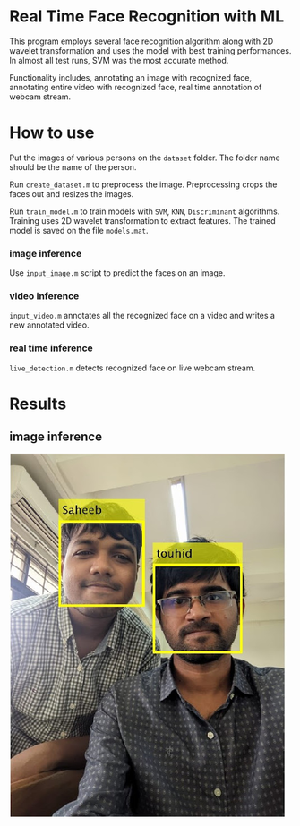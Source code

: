 # Real Time Face Recognition with ML

This program employs several face recognition algorithm along with 2D wavelet transformation and uses the model with best training performances. In almost all test runs, SVM was the most accurate method.

Functionality includes, annotating an image with recognized face, annotating entire video with recognized face, real time annotation of webcam stream.
# How to use

Put the images of various persons on the `dataset` folder. The folder name should be the name of the person.

Run `create_dataset.m` to preprocess the image. Preprocessing crops the faces out and resizes the images.

Run `train_model.m` to train models with `SVM`, `KNN`, `Discriminant` algorithms. Training uses 2D wavelet transformation to extract features. The trained model is saved on the file `models.mat`.
### image inference
Use `input_image.m` script to predict the faces on an image.
### video inference
`input_video.m` annotates all the recognized face on a video and writes a new annotated video.
### real time inference
`live_detection.m` detects recognized face on live webcam stream.

# Results
## image inference
<img src="img/touhid-saheeb.jpg" />
